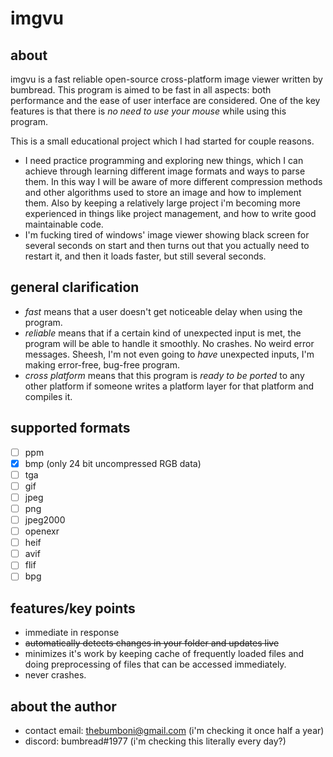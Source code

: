 # imgvu

## about
imgvu is a fast reliable open-source cross-platform image viewer written by bumbread. This program is aimed to be fast in all aspects: both performance and the ease of user interface are considered. One of the key features is that there is _no need to use your mouse_ while using this program.

This is a small educational project which I had started for couple reasons.
* I need practice programming and exploring new things, which I can achieve through learning different image formats and ways to parse them. In this way I will be aware of more different compression methods and other algorithms used to store an image and how to implement them. Also by keeping a relatively large project i'm becoming more experienced in things like project management, and how to write good maintainable code.
* I'm fucking tired of windows' image viewer showing black screen for several seconds on start and then turns out that you actually need to restart it, and then it loads faster, but still several seconds.

## general clarification
* *fast* means that a user doesn't get noticeable delay when using the program.
* *reliable* means that if a certain kind of unexpected input is met, the program will be able to handle it smoothly. No crashes. No weird error messages. Sheesh, I'm not even going to _have_ unexpected inputs, I'm making error-free, bug-free program.
* *cross platform* means that this program is _ready to be ported_ to any other platform if someone writes a platform layer for that platform and compiles it.

## supported formats
*[ ] ppm
*[x] bmp (only 24 bit uncompressed RGB data)
*[ ] tga
*[ ] gif
*[ ] jpeg
*[ ] png
*[ ] jpeg2000
*[ ] openexr
*[ ] heif
*[ ] avif
*[ ] flif
*[ ] bpg

## features/key points
* immediate in response
* ~~automatically detects changes in your folder and updates live~~
* minimizes it's work by keeping cache of frequently loaded files and doing preprocessing of files that can be accessed immediately.
* never crashes.

## about the author
* contact email: thebumboni@gmail.com (i'm checking it once half a year)
* discord: bumbread#1977 (i'm checking this literally every day?)